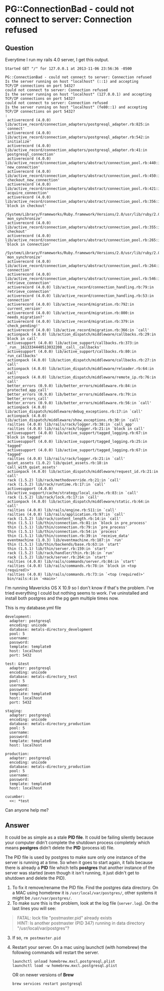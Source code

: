 
# PG::ConnectionBad - could not connect to server: Connection refused

## Question
        
Everytime I run my rails 4.0 server, I get this output.

    Started GET "/" for 127.0.0.1 at 2013-11-06 23:56:36 -0500
    
    PG::ConnectionBad - could not connect to server: Connection refused
    Is the server running on host "localhost" (::1) and accepting
    TCP/IP connections on port 5432?
    could not connect to server: Connection refused
    Is the server running on host "localhost" (127.0.0.1) and accepting
    TCP/IP connections on port 5432?
    could not connect to server: Connection refused
    Is the server running on host "localhost" (fe80::1) and accepting
    TCP/IP connections on port 5432?
    :
     activerecord (4.0.0) lib/active_record/connection_adapters/postgresql_adapter.rb:825:in `connect'
     activerecord (4.0.0) lib/active_record/connection_adapters/postgresql_adapter.rb:542:in `initialize'
     activerecord (4.0.0) lib/active_record/connection_adapters/postgresql_adapter.rb:41:in `postgresql_connection'
     activerecord (4.0.0) lib/active_record/connection_adapters/abstract/connection_pool.rb:440:in `new_connection'
     activerecord (4.0.0) lib/active_record/connection_adapters/abstract/connection_pool.rb:450:in `checkout_new_connection'
     activerecord (4.0.0) lib/active_record/connection_adapters/abstract/connection_pool.rb:421:in `acquire_connection'
     activerecord (4.0.0) lib/active_record/connection_adapters/abstract/connection_pool.rb:356:in `block in checkout'
     /System/Library/Frameworks/Ruby.framework/Versions/2.0/usr/lib/ruby/2.0.0/monitor.rb:211:in `mon_synchronize'
     activerecord (4.0.0) lib/active_record/connection_adapters/abstract/connection_pool.rb:355:in `checkout'
     activerecord (4.0.0) lib/active_record/connection_adapters/abstract/connection_pool.rb:265:in `block in connection'
     /System/Library/Frameworks/Ruby.framework/Versions/2.0/usr/lib/ruby/2.0.0/monitor.rb:211:in `mon_synchronize'
     activerecord (4.0.0) lib/active_record/connection_adapters/abstract/connection_pool.rb:264:in `connection'
     activerecord (4.0.0) lib/active_record/connection_adapters/abstract/connection_pool.rb:546:in `retrieve_connection'
     activerecord (4.0.0) lib/active_record/connection_handling.rb:79:in `retrieve_connection'
     activerecord (4.0.0) lib/active_record/connection_handling.rb:53:in `connection'
     activerecord (4.0.0) lib/active_record/migration.rb:792:in `current_version'
     activerecord (4.0.0) lib/active_record/migration.rb:800:in `needs_migration?'
     activerecord (4.0.0) lib/active_record/migration.rb:379:in `check_pending!'
     activerecord (4.0.0) lib/active_record/migration.rb:366:in `call'
     actionpack (4.0.0) lib/action_dispatch/middleware/callbacks.rb:29:in `block in call'
     activesupport (4.0.0) lib/active_support/callbacks.rb:373:in `_run__1613334440513032208__call__callbacks'
     activesupport (4.0.0) lib/active_support/callbacks.rb:80:in `run_callbacks'
     actionpack (4.0.0) lib/action_dispatch/middleware/callbacks.rb:27:in `call'
     actionpack (4.0.0) lib/action_dispatch/middleware/reloader.rb:64:in `call'
     actionpack (4.0.0) lib/action_dispatch/middleware/remote_ip.rb:76:in `call'
     better_errors (0.9.0) lib/better_errors/middleware.rb:84:in `protected_app_call'
     better_errors (0.9.0) lib/better_errors/middleware.rb:79:in `better_errors_call'
     better_errors (0.9.0) lib/better_errors/middleware.rb:56:in `call'
     actionpack (4.0.0) lib/action_dispatch/middleware/debug_exceptions.rb:17:in `call'
     actionpack (4.0.0) lib/action_dispatch/middleware/show_exceptions.rb:30:in `call'
     railties (4.0.0) lib/rails/rack/logger.rb:38:in `call_app'
     railties (4.0.0) lib/rails/rack/logger.rb:21:in `block in call'
     activesupport (4.0.0) lib/active_support/tagged_logging.rb:67:in `block in tagged'
     activesupport (4.0.0) lib/active_support/tagged_logging.rb:25:in `tagged'
     activesupport (4.0.0) lib/active_support/tagged_logging.rb:67:in `tagged'
     railties (4.0.0) lib/rails/rack/logger.rb:21:in `call'
     quiet_assets (1.0.2) lib/quiet_assets.rb:18:in `call_with_quiet_assets'
     actionpack (4.0.0) lib/action_dispatch/middleware/request_id.rb:21:in `call'
     rack (1.5.2) lib/rack/methodoverride.rb:21:in `call'
     rack (1.5.2) lib/rack/runtime.rb:17:in `call'
     activesupport (4.0.0) lib/active_support/cache/strategy/local_cache.rb:83:in `call'
     rack (1.5.2) lib/rack/lock.rb:17:in `call'
     actionpack (4.0.0) lib/action_dispatch/middleware/static.rb:64:in `call'
     railties (4.0.0) lib/rails/engine.rb:511:in `call'
     railties (4.0.0) lib/rails/application.rb:97:in `call'
     rack (1.5.2) lib/rack/content_length.rb:14:in `call'
     thin (1.5.1) lib/thin/connection.rb:81:in `block in pre_process'
     thin (1.5.1) lib/thin/connection.rb:79:in `pre_process'
     thin (1.5.1) lib/thin/connection.rb:54:in `process'
     thin (1.5.1) lib/thin/connection.rb:39:in `receive_data'
     eventmachine (1.0.3) lib/eventmachine.rb:187:in `run'
     thin (1.5.1) lib/thin/backends/base.rb:63:in `start'
     thin (1.5.1) lib/thin/server.rb:159:in `start'
     rack (1.5.2) lib/rack/handler/thin.rb:16:in `run'
     rack (1.5.2) lib/rack/server.rb:264:in `start'
     railties (4.0.0) lib/rails/commands/server.rb:84:in `start'
     railties (4.0.0) lib/rails/commands.rb:78:in `block in <top (required)>'
     railties (4.0.0) lib/rails/commands.rb:73:in `<top (required)>'
     bin/rails:4:in `<main>'
    

I'm running Mavericks OS X 10.9 so I don't know if that's the problem. I've tried everything I could but nothing seems to work. I've uninstalled and install both postgres and the pg gem multiple times now.

This is my database.yml file

    development:
      adapter: postgresql
      encoding: unicode
      database: metals-directory_development
      pool: 5
      username: 
      password: 
      template: template0
      host: localhost
      port: 5432
    
    test: &test
      adapter: postgresql
      encoding: unicode
      database: metals-directory_test
      pool: 5
      username: 
      password: 
      template: template0
      host: localhost
      port: 5432
    
    staging:
      adapter: postgresql
      encoding: unicode
      database: metals-directory_production
      pool: 5
      username:
      password:
      template: template0
      host: localhost
    
    production:
      adapter: postgresql
      encoding: unicode
      database: metals-directory_production
      pool: 5
      username:
      password:
      template: template0
      host: localhost
    
    cucumber:
      <<: *test
    

Can anyone help me?

## Answer
        
It could be as simple as a stale **PID file**. It could be failing silently because your computer didn't complete the shutdown process completely which means **postgres** didn't delete the **PID** (process id) file.

The PID file is used by postgres to make sure only one instance of the server is running at a time. So when it goes to start again, it fails because there is already a **PID** file which tells **postgres** that another instance of the server was started (even though it isn't running, it just didn't get to shutdown and delete the PID).

1.  To fix it remove/rename the PID file. Find the postgres data directory. On a MAC using homebrew it is `/usr/local/var/postgres/`, other systems it might be `/usr/var/postgres/`.
2.  To make sure this is the problem, look at the log file (`server.log`). On the last lines you will see:

> FATAL: lock file "postmaster.pid" already exists  
> HINT: Is another postmaster (PID 347) running in data directory "/usr/local/var/postgres"?

3.  If so, `rm postmaster.pid`
4.  Restart your server. On a mac using launchctl (with homebrew) the following commands will restart the server.
    
        launchctl unload homebrew.mxcl.postgresql.plist  
        launchctl load -w homebrew.mxcl.postgresql.plist
        
    
    OR on newer versions of **Brew**
    
        brew services restart postgresql
